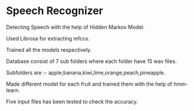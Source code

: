 # Speech Recognizer
Detecting Speech with the help of Hidden Markov Model.


Used Librosa for extracting mfccs.


Trained all the models respectively.


Database consist of 7 sub folders where each folder have 15 wav files.


Subfolders are :- apple,banana,kiwi,lime,orange,peach,pineapple.


Made different model for each fruit and trained them with the help of hmm-learn.


Five input files has been tested to check the accuracy.
